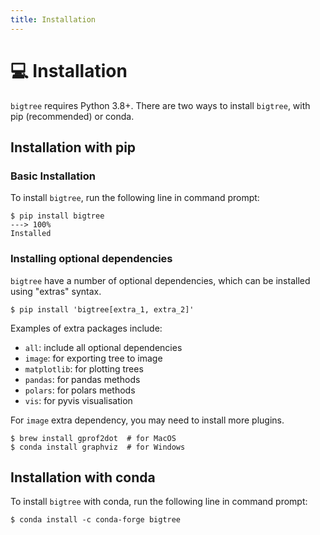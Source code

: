 ```yaml
---
title: Installation
---
```


# 💻 Installation

`bigtree` requires Python 3.8+. There are two ways to install `bigtree`, with pip (recommended) or conda.

## Installation with pip

### Basic Installation

To install `bigtree`, run the following line in command prompt:

<!-- termynal -->
```console
$ pip install bigtree
---> 100%
Installed
```

### Installing optional dependencies

`bigtree` have a number of optional dependencies, which can be installed using "extras" syntax.

<!-- termynal -->
```console
$ pip install 'bigtree[extra_1, extra_2]'
```

Examples of extra packages include:

- `all`: include all optional dependencies
- `image`: for exporting tree to image
- `matplotlib`: for plotting trees
- `pandas`: for pandas methods
- `polars`: for polars methods
- `vis`: for pyvis visualisation

For `image` extra dependency, you may need to install more plugins.

<!-- termynal -->
```console
$ brew install gprof2dot  # for MacOS
$ conda install graphviz  # for Windows
```


## Installation with conda

To install `bigtree` with conda, run the following line in command prompt:

<!-- termynal -->
```console
$ conda install -c conda-forge bigtree
```
